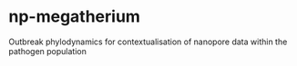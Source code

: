 # np-megatherium
Outbreak phylodynamics for contextualisation of nanopore data within the pathogen population 
